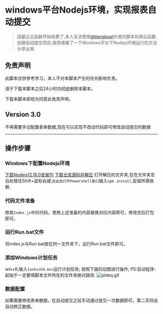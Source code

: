 # windows平台Nodejs环境，实现报表自动提交
>因最近云函数开始收费了,本人无法使用[@tienskowl](https://github.com/tienskowl)大佬的脚本利用云函数创建自动提交项目,故而琢磨了一下Windows平台下Nodejs环境运行的方法分享出来.
## 免责声明
此脚本仅供参考学习，本人不对本脚本产生的任何影响负责。

请于下载本脚本之后24小时内彻底删除本脚本。

下载本脚本即视为同意此免责声明。
## Version 3.0
不再需要手动配置表单数据,现在可以实现不改动代码即可修改自动提交的数据

---
## 操作步骤
### Windows下配置Nodejs环境
[下载Nodejs12.16.0安装包](https://nodejs.org/dist/v12.16.0/node-v12.16.0-x64.msi)
[下载仓库源码并解压](https://github.com/HorrZzz/UPC_ncov_AutoReport/archive/refs/heads/HorrZzz-windows_Nodejs.zip)
打开解压的文件夹,在在文件夹空白处按住Shift+鼠标右键,`在此处打开Powershell窗口`输入`npm install`,安装所需依赖.
### 代码文件准备
修改`Index.js`中的代码，使用上述准备的内容替换对应内容即可，修改完后打包即可。
### 运行Run.bat文件
将index.js与Run.bat放在同一文件夹下，运行Run.bat文件即可。
### 添加Windows计划任务
win+R,输入`taskschd.msc`运行计划任务;
按照下面的动图进行操作;
PS:启动程序-起始于一定要填脚本文件所在的文件夹绝对路径.
![pldeq.gif](https://s1.328888.xyz/2022/06/14/pldeq.gif)
### 数据配置
如果需要修改表单数据，在自动提交之前手动通过提交一次数据即可，第二天将会自动修正数据。
	
